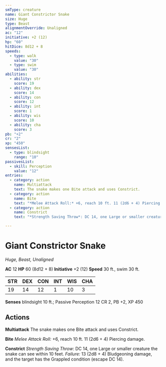 ```yaml
---
smType: creature
name: Giant Constrictor Snake
size: Huge
type: Beast
alignmentOverride: Unaligned
ac: "12"
initiative: +2 (12)
hp: "60"
hitDice: 8d12 + 8
speeds:
  - type: walk
    value: "30"
  - type: swim
    value: "30"
abilities:
  - ability: str
    score: 19
  - ability: dex
    score: 14
  - ability: con
    score: 12
  - ability: int
    score: 1
  - ability: wis
    score: 10
  - ability: cha
    score: 3
pb: "+2"
cr: "2"
xp: "450"
sensesList:
  - type: blindsight
    range: "10"
passivesList:
  - skill: Perception
    value: "12"
entries:
  - category: action
    name: Multiattack
    text: The snake makes one Bite attack and uses Constrict.
  - category: action
    name: Bite
    text: "*Melee Attack Roll:* +6, reach 10 ft. 11 (2d6 + 4) Piercing damage."
  - category: action
    name: Constrict
    text: "*Strength Saving Throw*: DC 14, one Large or smaller creature the snake can see within 10 feet. *Failure:*  13 (2d8 + 4) Bludgeoning damage, and the target has the Grappled condition (escape DC 14)."

---
```


# Giant Constrictor Snake
*Huge, Beast, Unaligned*

**AC** 12
**HP** 60 (8d12 + 8)
**Initiative** +2 (12)
**Speed** 30 ft., swim 30 ft.

| STR | DEX | CON | INT | WIS | CHA |
| --- | --- | --- | --- | --- | --- |
| 19 | 14 | 12 | 1 | 10 | 3 |

**Senses** blindsight 10 ft.; Passive Perception 12
CR 2, PB +2, XP 450

## Actions

**Multiattack**
The snake makes one Bite attack and uses Constrict.

**Bite**
*Melee Attack Roll:* +6, reach 10 ft. 11 (2d6 + 4) Piercing damage.

**Constrict**
*Strength Saving Throw*: DC 14, one Large or smaller creature the snake can see within 10 feet. *Failure:*  13 (2d8 + 4) Bludgeoning damage, and the target has the Grappled condition (escape DC 14).
